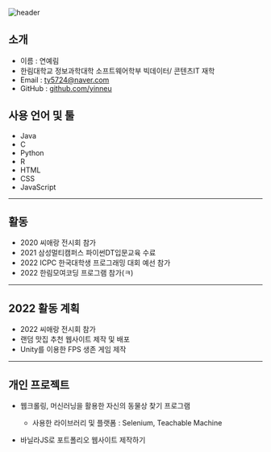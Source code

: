 ![header](https://capsule-render.vercel.app/api?type=cylinder&color=auto&height=100&fontAlignY=50&fontSize=30&animation=blinking&section=header&text=Yerim's%20GitHub%&ustomColorList=0,2,2,5,30)
<!--Copyright © 2020 Ye-Chan Kang-->

<h2> 소개 </h2>

- 이름 : 연예림
- 한림대학교 정보과학대학 소프트웨어학부 빅데이터/ 콘텐츠IT 재학
- Email : ty5724@naver.com
- GitHub : <a href = "https://github.com/yinneu"> github.com/yinneu </a>

<h2> 사용 언어 및 툴 </h2>

- Java
- C
- Python
- R
- HTML
- CSS
- JavaScript
---
<h2> 활동 </h2>

- 2020 씨애랑 전시회 참가
- 2021 삼성멀티캠퍼스  파이썬DT입문교육 수료
- 2022 ICPC 한국대학생 프로그래밍 대회 예선 참가
-  2022 한림모여코딩 프로그램 참가(ㅋ)
---
<h2> 2022 활동 계획 </h2>

- 2022 씨애랑 전시회 참가
- 랜덤 맛집 추천 웹사이트 제작 및 배포
-  Unity를 이용한 FPS 생존 게임 제작
---
<h2> 개인 프로젝트 </h2>

- 웹크롤링, 머신러닝을 활용한 자신의 동물상 찾기 프로그램
  - 사용한 라이브러리 및 플랫폼 : Selenium, Teachable Machine

- 바닐라JS로 포트폴리오 웹사이트 제작하기
